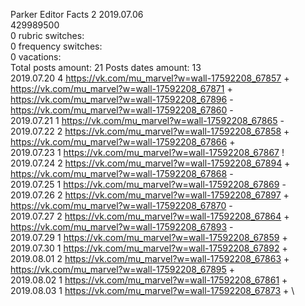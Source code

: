 Parker	Editor Facts 2 2019.07.06\
429989500\
0 rubric switches:\
0 frequency switches:\
0 vacations:\
Total posts amount: 21	Posts dates amount: 13\
2019.07.20 4 https://vk.com/mu_marvel?w=wall-17592208_67857 + https://vk.com/mu_marvel?w=wall-17592208_67871 + https://vk.com/mu_marvel?w=wall-17592208_67896 - https://vk.com/mu_marvel?w=wall-17592208_67860 - \
2019.07.21 1 https://vk.com/mu_marvel?w=wall-17592208_67865 - \
2019.07.22 2 https://vk.com/mu_marvel?w=wall-17592208_67858 + https://vk.com/mu_marvel?w=wall-17592208_67866 + \
2019.07.23 1 https://vk.com/mu_marvel?w=wall-17592208_67867 ! \
2019.07.24 2 https://vk.com/mu_marvel?w=wall-17592208_67894 + https://vk.com/mu_marvel?w=wall-17592208_67868 - \
2019.07.25 1 https://vk.com/mu_marvel?w=wall-17592208_67869 - \
2019.07.26 2 https://vk.com/mu_marvel?w=wall-17592208_67897 + https://vk.com/mu_marvel?w=wall-17592208_67870 - \
2019.07.27 2 https://vk.com/mu_marvel?w=wall-17592208_67864 + https://vk.com/mu_marvel?w=wall-17592208_67893 - \
2019.07.29 1 https://vk.com/mu_marvel?w=wall-17592208_67859 + \
2019.07.30 1 https://vk.com/mu_marvel?w=wall-17592208_67892 + \
2019.08.01 2 https://vk.com/mu_marvel?w=wall-17592208_67863 + https://vk.com/mu_marvel?w=wall-17592208_67895 + \
2019.08.02 1 https://vk.com/mu_marvel?w=wall-17592208_67861 + \
2019.08.03 1 https://vk.com/mu_marvel?w=wall-17592208_67873 + \
